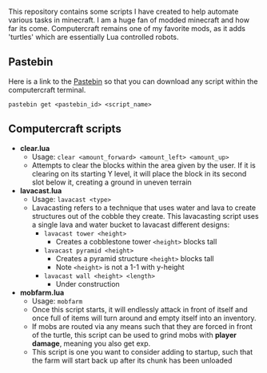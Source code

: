 This repository contains some scripts I have created to help automate various tasks in minecraft.  I am a huge fan of modded minecraft and how far its come.  Computercraft remains one of my favorite mods, as it adds 'turtles' which are essentially Lua controlled robots.

## Pastebin
Here is a link to the [Pastebin](https://pastebin.com/u/Webb24) so that you can download any script within the computercraft terminal.

    pastebin get <pastebin_id> <script_name>

## Computercraft scripts

 -  **clear.lua**
	 - Usage: `clear <amount_forward> <amount_left> <amount_up>`
	 - Attempts to clear the blocks within the area given by the user.  If it is clearing on its starting Y level, it will place the block in its second slot below it, creating a ground in uneven terrain
 - **lavacast.lua**
	 - Usage: `lavacast <type>`
	- Lavacasting refers to a technique that uses water and lava to create structures out of the cobble they create.  This lavacasting script uses a single lava and water bucket to lavacast different designs:
		- `lavacast tower <height>`
			- Creates a cobblestone tower `<height>` blocks tall
		-  `lavacast pyramid <height>`
			- Creates a pyramid structure `<height>` blocks tall
			- Note `<height>` is not a 1-1 with y-height
		- `lavacast wall <height> <length>`
			- Under construction
-  **mobfarm.lua**
	 - Usage: `mobfarm`
	 - Once this script starts, it will endlessly attack in front of itself and once full of items will turn around and empty itself into an inventory. 
	 - If mobs are routed via any means such that they are forced in front of the turtle, this script can be used to grind mobs with **player damage**, meaning you also get exp.
	 - This script is one you want to consider adding to startup, such that the farm will start back up after its chunk has been unloaded
